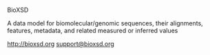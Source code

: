 BioXSD

A data model for biomolecular/genomic sequences, their alignments, features, metadata, and related measured or inferred values

http://bioxsd.org
support@bioxsd.org